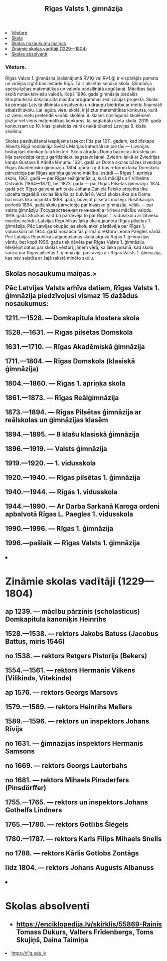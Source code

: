 <!DOCTYPE html>
<html lang="en">
</head>
<body>

<header>
  <h2>Rīgas Valsts 1. ģimnāzija</h2>
</header>

<section>
  <Satura rādītājs
    <ul>
      <li><a href="#vesture">Vēsture</a></li>
      <li><a href="#skola">Skola</a></li>
      <li><a href="#skolas3">Skolas nosaukumu maiņas</a></li>
      <li><a href="#zinamie">Zināmie skolas vadītāji (1229—1804)</a></li>
      <li><a href="#skolas absolventi">Skolas absolventi</a></li>
    </ul>
  
  <article>
    <h1>Vēsture.</h1>
    <p>Rīgas Valsts 1. ģimnāzija (saīsinājumā RV1Ģ vai RV1.ģ) ir vispārējās pamata un vidējās izglītības iestāde Rīgā. Tā ir pilsētas senākā skola. Ģimnāzija specializējas matemātikas un valodu padziļinātā apgūšanā. Mācības šajā skolā notiek latviešu valodā. Kopš 1996. gada ģimnāzija piedalās Starptautiskā bakalaurāta mācību programmas realizācijas projektā. Skolai kā pirmajai Latvijā dibināta absolventu un draugu biedrība ar mērķi finansiāli atbalstīt skolu. Lai iegūtu vietu skolā, ir jāiztur matemātikas konkurss, kurā uz vienu vietu pretendē vairāki skolēni. 9. klases noslēgumā skolēniem jāiztur vēl viens matemātikas konkurss, lai saglabātu vietu skolā. 2019. gadā konkursam uz 10. klasi pieteicās vairāk nekā tūkstoš Latvijas 9. klašu skolēnu.<p>

<p>Skolas pastāvēšanai iespējams izsekot līdz pat 1211. gadam, kad bīskaps Alberts Rīgā nodibināja Svētās Marijas katedrāli un pie tās — Livonijas bīskapijas domkapitula klosteri. Skola atradās Doma baznīcas krustejā un bija paredzēta katoļu garīdznieku sagatavošanai. Zviedru laikā ar Zviedrijas karaļa Gustava II Ādolfa lēmumu 1631. gadā uz Doma skolas bāzes izveidoja Rīgas Akadēmisko ģimnāziju. 1804. gadā izglītības reformu laikā Domskolu pārveidoja par Rīgas apriņķa galveno mācību iestādi — Rīgas 1. apriņķa skolu, 1861. gadā — par Rīgas reālģimnāziju, kurā mācījās arī Vilhelms Ostvalds (1864—1871), bet 1873. gadā — par Rīgas Pilsētas ģimnāziju. 1874. gadā pēc Rīgas galvenā arhitekta Johana Daniela Felsko projekta tika uzcelta tagadējā skolas ēka Raiņa bulvārī 8. Vecā skolas ēka pie Doma baznīcas tika nojaukta 1888. gadā, būvējot pilsētas muzeju. Rusifikācijas periodā 1894. gadā skolu pārveidoja par klasisko ģimnāziju, vēlāk — par valsts ģimnāziju (Государственная гимназия) ar krievu mācību valodu. 1919. gadā Stučkas valdība pārdēvēja to par Rīgas 1. vidusskolu ar latviešu mācību valodu, Latvijas Republikas laikā tika atjaunota Rīgas pilsētas 1. ģimnāzija. Pēc Latvijas okupācijas skolu atkal pārdēvēja par Rīgas 1. vidusskolu un 1944. gadā nosauca tās pirmā direktora Leona Paegles vārdā. Pēc Latvijas Republikas atjaunošanas skola atguva Rīgas 1. ģimnāzijas vārdu, bet kopš 1996. gada tiek dēvēta par Rīgas Valsts 1. ģimnāziju. Meklējot datus par skolas vēsturi, jāņem vērā, ka laika posmā, kad skolu sauca par Rīgas pilsētas 1. ģimnāziju, pastāvēja arī Rīgas Valsts 1. ģimnāzija, kas nav saistīta ar šajā rakstā minēto skolu.</p>
    <h2 id=”skolas3”>Skolas nosaukumu maiņas.>

<p>Pēc Latvijas Valsts arhīva datiem, Rīgas Valsts 1. ģimnāzija piedzīvojusi vismaz 15 dažādus nosaukumus:</p>

<p>1211.—1528. — Domkapitula klostera skola</p>

<p>1528.—1631. — Rīgas pilsētas Domskola</p>

<p>1631.—1710. — Rīgas Akadēmiskā ģimnāzija</p>

<p>1711.—1804. — Rīgas Domskola (klasiskā ģimnāzija)</p>

<p>1804.—1860. — Rīgas 1. apriņķa skola</p>

<p>1861.—1873. — Rīgas Reālģimnāzija</p>

<p>1873.—1894. — Rīgas Pilsētas ģimnāzija ar reālskolas un ģimnāzijas klasēm</p>

<p>1894.—1895. — 8 klašu klasiskā ģimnāzija</p>

<p>1896.—1919. — Valsts ģimnāzija</p>

<p>1919.—1920. — 1. vidusskola</p>

<p>1920.—1940. — Rīgas pilsētas 1. ģimnāzija</p>

<p>1940.—1944. — Rīgas 1. vidusskola</p>

<p>1944.—1990. — Ar Darba Sarkanā Karoga ordeni apbalvotā Rīgas L. Paegles 1. vidusskola</p>

<p>1990.—1996. — Rīgas 1. ģimnāzija</p>

<p>1996.—pašlaik — Rīgas Valsts 1. ģimnāzija</p>

<li><h2 id=”zinamie”>Zināmie skolas vadītāji (1229—1804)</a></li>

<p>ap 1239. — mācību pārzinis (scholasticus) Domkapitula kanoniķis Heinrihs</p>

<p>1528.—1538. — rektors Jakobs Batuss (Jacobus Battus, miris 1546)</p>

<p>no 1538. — rektors Retgers Pistorijs (Bekers)</p>

<p>1554.—1561. — rektors Hermanis Vilkens (Vilikinds, Vitekinds)</p>

<p>ap 1576. — rektors Georgs Marsovs</p>

<p>1579.—1589. — rektors Heinrihs Mellers</p>

<p>1589.—1596. — rektors un inspektors Johans Rīvijs</p>

<p>no 1631. — ģimnāzijas inspektors Hermanis Samsons</p>

<p>no 1669. — rektors Georgs Lauterbahs</p>

<p>no 1681. — rektors Mihaels Pinsderfers (Pinsdörffer)</p></p>

<p>1755.—1765. — rektors un inspektors Johans Gothelfs Lindners

<p>1765.—1780. — rektors Gotlībs Šlēgels</p>

<p>1780.—1787. — rektors Karls Filips Mihaels Snells</p>

<p>no 1788. — rektors Kārlis Gotlobs Zontāgs</p>

<p>līdz 1804. — rektors Johans Augusts Albanuss</p>

<li><h2 id="#skolas absolventi">Skolas absolventi</a></li>

 <ul>
      <li><a href="#Rainis">https://enciklopedija.lv/skirklis/55869-Rainis</a></li> Tomass Dukurs, Valters Frīdenbergs, Toms Skujiņš, Daina Taimiņa</p>
  </article>
</section>

<footer>
  <li><a href="download-6.jpg">https://r1g.edu.lv</a></li>
</footer>
</html>

